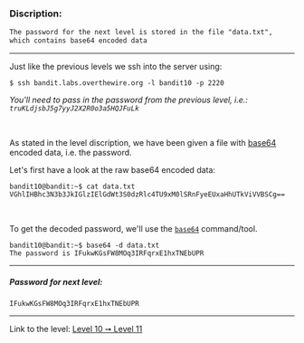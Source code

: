 ### Discription:
```txt
The password for the next level is stored in the file "data.txt",
which contains base64 encoded data
```

---


Just like the previous levels we ssh into the server using:
```shell-session
$ ssh bandit.labs.overthewire.org -l bandit10 -p 2220
```

_You'll need to pass in the password from the previous level, i.e.: `truKLdjsbJ5g7yyJ2X2R0o3a5HQJFuLk`_

<br>


As stated in the level discription, we have been given a file with [base64](https://en.wikipedia.org/wiki/Base64) encoded data, i.e. the password.

Let's first have a look at the raw base64 encoded data:

```shell-session
bandit10@bandit:~$ cat data.txt
VGhlIHBhc3N3b3JkIGlzIElGdWt3S0dzRlc4TU9xM0lSRnFyeEUxaHhUTkViVVBSCg==
```

<br>

To get the decoded password, we'll use the [`base64`](https://linux.die.net/man/1/base64) command/tool.

```shell-session
bandit10@bandit:~$ base64 -d data.txt
The password is IFukwKGsFW8MOq3IRFqrxE1hxTNEbUPR
```

---

##### Password for next level:
    IFukwKGsFW8MOq3IRFqrxE1hxTNEbUPR

---

Link to the level: [Level 10 ➙ Level 11](https://overthewire.org/wargames/bandit/bandit11.html)
